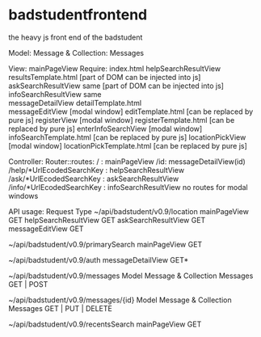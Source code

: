badstudentfrontend
==================

the heavy js front end of the badstudent

Model:	  	Message  &  Collection: Messages

View:  	  	mainPageView								Require:	index.html
			helpSearchResultView									resultsTemplate.html 		 [part of DOM can be injected into js]
			askSearchResultView										same 						 [part of DOM can be injected into js]
			infoSearchResultView									same 						
			messageDetailView										detailTemplate.html        
			messageEditView  	    [modal window]					editTemplate.html			 [can be replaced by pure js]
			registerView			[modal window]					registerTemplate.html		 [can be replaced by pure js]
			enterInfoSearchView		[modal window]					infoSearchTemplate.html		 [can be replaced by pure js]
			locationPickView		[modal window]					locationPickTemplate.html 	 [can be replaced by pure js]

Controller:	Router::routes:
			/   :   mainPageView
			/id:  messageDetailView(id)
			/help/*UrlEcodedSearchKey 	:   helpSearchResultView
			/ask/*UrlEcodedSearchKey	:	askSearchResultView 
			/info/*UrlEcodedSearchKey	:   infoSearchResultView
			no routes for modal windows

API usage:																		Request Type
~/api/badstudent/v0.9/location      	mainPageView							GET
										helpSearchResultView					GET
										askSearchResultView						GET
										messageEditView							GET

~/api/badstudent/v0.9/primarySearch		mainPageView							GET

~/api/badstudent/v0.9/auth				messageDetailView						GET*

~/api/badstudent/v0.9/messages			Model Message & Collection Messages		GET | POST

~/api/badstudent/v0.9/messages/{id}		Model Message & Collection Messages		GET | PUT | DELETE

~/api/badstudent/v0.9/recentsSearch		mainPageView							GET
